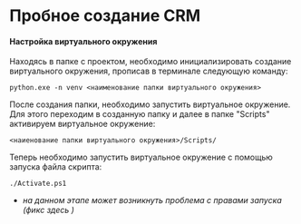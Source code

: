 # Пробное создание CRM

#### Настройка виртуального окружения

Находясь в папке с проектом, необходимо инициализировать создание виртуального окружения, прописав в терминале следующую команду:

`python.exe -n venv <наименование папки виртуального окружения>`

После создания папки, необходимо запустить виртуальное окружение. Для этого переходим в созданную папку и далее в папке "Scripts" активируем виртуальное окружение:

`<наиенование папки виртуального окружения>/Scripts/`

Теперь необходимо запустить виртуальное окружение с помощью запуска файла скрипта:

`./Activate.ps1`

* *на данном этапе может возникнуть проблема с правами запуска (фикс здесь )*
